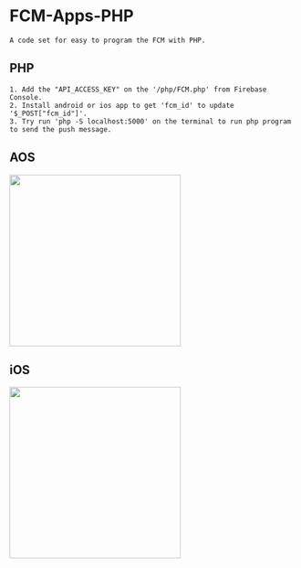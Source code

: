 # FCM-Apps-PHP
    A code set for easy to program the FCM with PHP.

## PHP
    1. Add the "API_ACCESS_KEY" on the '/php/FCM.php' from Firebase Console.
    2. Install android or ios app to get 'fcm_id' to update '$_POST["fcm_id"]'.
    3. Try run 'php -S localhost:5000' on the terminal to run php program to send the push message.

## AOS
<image src="https://github.com/oliguo/FCM-Apps-PHP/blob/main/aos/aos.gif" height="300">

## iOS
<image src="https://github.com/oliguo/FCM-Apps-PHP/blob/main/ios/ios.gif" height="300">